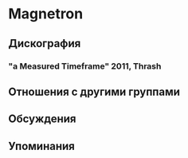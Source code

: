 # Magnetron



## Дискография

### "a Measured Timeframe" 2011, Thrash




## Отношения с другими группами


## Обсуждения


## Упоминания


